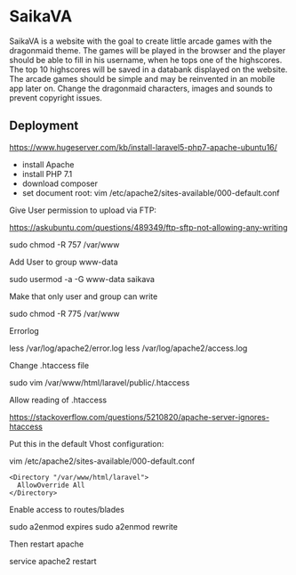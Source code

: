 # SaikaVA

SaikaVA is a website with the goal to create little arcade games with the dragonmaid theme. The games will be played in the browser and
the player should be able to fill in his username, when he tops one of the highscores. The top 10 highscores will be saved in a databank 
displayed on the website. The arcade games should be simple and may be reinvented in an mobile app later on. Change the dragonmaid 
characters, images and sounds to prevent copyright issues.

## Deployment

  https://www.hugeserver.com/kb/install-laravel5-php7-apache-ubuntu16/

  - install Apache
  - install PHP 7.1
  - download composer
  - set document root: vim /etc/apache2/sites-available/000-default.conf

Give User permission to upload via FTP: 

  https://askubuntu.com/questions/489349/ftp-sftp-not-allowing-any-writing

  sudo chmod -R 757 /var/www
    
Add User to group www-data

  sudo usermod -a -G www-data saikava

Make that only user and group can write

  sudo chmod -R 775 /var/www

Errorlog

  less /var/log/apache2/error.log
  less /var/log/apache2/access.log

Change .htaccess file

  sudo vim /var/www/html/laravel/public/.htaccess
    
Allow reading of .htaccess 
    
  https://stackoverflow.com/questions/5210820/apache-server-ignores-htaccess

Put this in the default Vhost configuration: 

  vim /etc/apache2/sites-available/000-default.conf
    
    <Directory "/var/www/html/laravel">
      AllowOverride All
    </Directory>
    
Enable access to routes/blades

  sudo a2enmod expires
  sudo a2enmod rewrite

Then restart apache

  service apache2 restart

